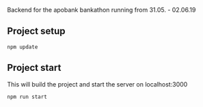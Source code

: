 Backend for the apobank bankathon running from 31.05. - 02.06.19

## Project setup
```
npm update
```

## Project start
This will build the project and start the server on localhost:3000
```
npm run start
```
